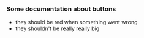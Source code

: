 ### Some documentation about buttons
- they should be red when something went wrong
- they shouldn't be really really big
